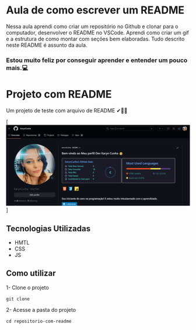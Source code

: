 # Aula de como escrever um README
Nessa aula aprendi como criar um repositório no Github e clonar para o computador, desenvolver o README no VSCode. Aprendi como criar um gif e a estrutura de como montar com seções bem elaboradas. 
Tudo descrito neste README é assunto da aula.

### Estou muito feliz por conseguir aprender e entender um pouco mais.💻

# Projeto com README
Um projeto de teste com arquivo de README ✔🐱‍💻

[<img src="./perfil-github.gif" alt="gif perfil github">]

## Tecnologias Utilizadas
- HMTL
- CSS
- JS

## Como utilizar

1- Clone o projeto
```
git clone
```

2- Acesse a pasta do projeto

```
cd repositorio-com-readme
```



